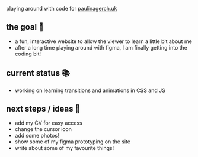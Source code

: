 playing around with code for [paulinagerch.uk](https://paulinagerch.uk)

## the goal 🚀
- a fun, interactive website to allow the viewer to learn a little bit about me
- after a long time playing around with figma, I am finally getting into the coding bit!

## current status 📚
- working on learning transitions and animations in CSS and JS

## next steps / ideas 🏃
- add my CV for easy access
- change the cursor icon
- add some photos!
- show some of my figma prototyping on the site
- write about some of my favourite things!


